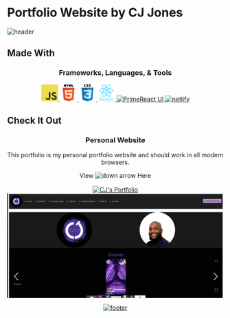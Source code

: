 # Portfolio Website by CJ Jones

<!-- Header -->

![header](https://capsule-render.vercel.app/api?type=waving&color=0:301D42,10:553373,20:7a49a5,30:6D4194,40:A17FC0,50:C9B6DB,60:A17FC0,70:6D4194,80:7a49a5,90:553373,100:301D42&height=180&text=CJ%20Jones&fontAlignY=35&animation=scaleIn&desc=Software%20Engineer&descAlign=80&descAlignY=59&descSize=30)

<!-- Technologies Used -->

## Made With


<div align="center">  
<h3>Frameworks, Languages, & Tools</h3>
  <a href="https://developer.mozilla.org/en-US/docs/Web/JavaScript" target="_blank" rel="noreferrer">
    <img src="https://raw.githubusercontent.com/devicons/devicon/master/icons/javascript/javascript-original.svg" alt="javascript" width="40" height="40"/>
  </a>
  <a href="https://www.w3.org/html/" target="_blank" rel="noreferrer"> 
    <img src="https://raw.githubusercontent.com/devicons/devicon/master/icons/html5/html5-original-wordmark.svg" alt="html5" width="40" height="40"/>
  </a> 
  <a href="https://www.w3schools.com/css/" target="_blank" rel="noreferrer"> 
    <img src="https://raw.githubusercontent.com/devicons/devicon/master/icons/css3/css3-original-wordmark.svg" alt="css3" width="40" height="40"/> 
  </a>  
  <a href="https://reactjs.org/" target="_blank" rel="noreferrer"> 
    <img src="https://raw.githubusercontent.com/devicons/devicon/master/icons/react/react-original-wordmark.svg" alt="react" width="40" height="40"/> 
  </a> 
  <a href="https://www.primefaces.org/primereact/" target="_blank" rel="noreferrer"> 
    <img src="https://www.primefaces.org/primereact/images/primereact-logo-dark.svg" alt="PrimeReact UI" width="40" height="40"/> 
  </a> 
   <a href="https://www.netlify.com/" target="_blank" rel="noreferrer"> 
    <img src="https://img.icons8.com/external-tal-revivo-filled-tal-revivo/344/external-netlify-a-cloud-computing-company-that-offers-hosting-and-serverless-backend-services-for-static-websites-logo-filled-tal-revivo.png" alt="netlify" width="30" height="25"/> 
  </a>
  </div>

<!-- View Here -->

## Check It Out

<div align="center">
  <h3>Personal Website</h3>
 <p>This portfolio is my personal portfolio website and should work in all modern browsers.</p>
 <p>View <img src="https://cdn-icons-png.flaticon.com/128/608/608258.png" alt="down arrow" width="15" height="15"/> Here</p>
 <a href="https://www.seejonesengineer.com/" target="_blank" >
         <img align="center" src="https://img.shields.io/badge/Portfolio-000000?style=for-the-badge&logo=opsgenie&logoColor=white" alt="CJ's Portfolio"/>
      </a>
      <a href="https://www.seejonesengineer.com/" target="_blank" ><img align='center' src='src/photos/SeeJonesEngineer/seeJonesEngineer.png' alt='CJ's Portfolio Pic' />
<div>
<!-- Footer -->

![footer](https://capsule-render.vercel.app/api?type=waving&color=0:301D42,10:553373,20:7a49a5,30:6D4194,40:A17FC0,50:C9B6DB,60:A17FC0,70:6D4194,80:7a49a5,90:553373,100:301D42&height=100&reversal=true&section=footer)
